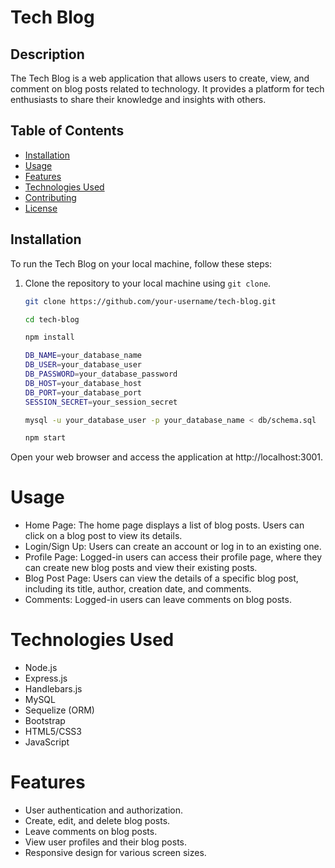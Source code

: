 # Tech Blog



## Description

The Tech Blog is a web application that allows users to create, view, and comment on blog posts related to technology. It provides a platform for tech enthusiasts to share their knowledge and insights with others.

## Table of Contents

- [Installation](#installation)
- [Usage](#usage)
- [Features](#features)
- [Technologies Used](#technologies-used)
- [Contributing](#contributing)
- [License](#license)

## Installation

To run the Tech Blog on your local machine, follow these steps:

1. Clone the repository to your local machine using `git clone`.

   ```bash
   git clone https://github.com/your-username/tech-blog.git
   
   cd tech-blog

   npm install

   DB_NAME=your_database_name
   DB_USER=your_database_user
   DB_PASSWORD=your_database_password
   DB_HOST=your_database_host
   DB_PORT=your_database_port
   SESSION_SECRET=your_session_secret

   mysql -u your_database_user -p your_database_name < db/schema.sql

   npm start

Open your web browser and access the application at http://localhost:3001.

# Usage
- Home Page: The home page displays a list of blog posts. Users can click on a blog post to view its details.
- Login/Sign Up: Users can create an account or log in to an existing one.
- Profile Page: Logged-in users can access their profile page, where they can create new blog posts and view their existing posts.
- Blog Post Page: Users can view the details of a specific blog post, including its title, author, creation date, and comments.
- Comments: Logged-in users can leave comments on blog posts.

# Technologies Used

- Node.js
- Express.js
- Handlebars.js
- MySQL
- Sequelize (ORM)
- Bootstrap
- HTML5/CSS3
- JavaScript
# Features
- User authentication and authorization.
- Create, edit, and delete blog posts.
- Leave comments on blog posts.
- View user profiles and their blog posts.
- Responsive design for various screen sizes.